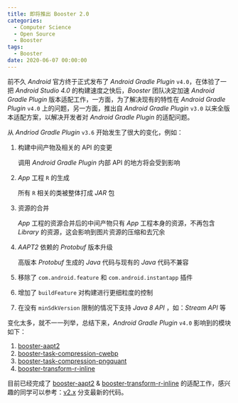 ```yaml
---
title: 即将推出 Booster 2.0
categories:
  - Computer Science
  - Open Source
  - Booster
tags:
  - Booster
date: 2020-06-07 00:00:00
---
```


前不久 *Android* 官方终于正式发布了 *Android Gradle Plugin* `v4.0`，在体验了一把 *Android Studio 4.0* 的构建速度之快后，*Booster* 团队决定加速 *Android Gradle Plugin* 版本适配工作，一方面，为了解决现有的特性在 *Android Gradle Plugin* `v4.0` 上的问题，另一方面，推出自 *Android Gradle Plugin* `v3.0` 以来全版本适配方案，以解决开发者对 *Android Gradle Plugin* 的适配问题。

从 *Andriod Gradle Plugin* `v3.6` 开始发生了很大的变化，例如：

1. 构建中间产物及相关的 API 的变更

    调用 *Android Gradle Plugin* 内部 API 的地方将会受到影响

1. *App* 工程 `R` 的生成

    所有 `R` 相关的类被整体打成 *JAR* 包

1. 资源的合并

    *App* 工程的资源合并后的中间产物只有 *App* 工程本身的资源，不再包含 *Library* 的资源，这会影响到图片资源的压缩和去冗余

1. *AAPT2* 依赖的 *Protobuf* 版本升级

    高版本 *Protobuf* 生成的 *Java* 代码与现有的 *Java* 代码不兼容

1. 移除了 `com.android.feature` 和 `com.android.instantapp` 插件
1. 增加了 `buildFeature` 对构建进行更细粒度的控制
1. 在没有 `minSdkVersion` 限制的情况下支持 *Java 8 API* ，如：*Stream API* 等

变化太多，就不一一列举，总结下来，*Android Gradle Plugin* `v4.0` 影响到的模块如下：

1. [booster-aapt2](https://github.com/didi/booster/tree/master/booster-aapt2)
1. [booster-task-compression-cwebp](https://github.com/didi/booster/tree/master/booster-task-compression-cwebp)
1. [booster-task-compression-pngquant](https://github.com/didi/booster/tree/master/booster-task-compression-pngquant)
1. [booster-transform-r-inline](https://github.com/didi/booster/tree/master/booster-transform-r-inline)

目前已经完成了 [booster-aapt2](https://github.com/didi/booster/tree/master/booster-aapt2) & [booster-transform-r-inline](https://github.com/didi/booster/tree/master/booster-transform-r-inline) 的适配工作，感兴趣的同学可以参考：[v2.x](https://github.com/didi/booster/tree/v2.x) 分支最新的代码。
